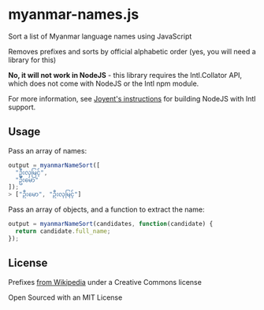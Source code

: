 # myanmar-names.js

Sort a list of Myanmar language names using JavaScript

Removes prefixes and sorts by official alphabetic order (yes, you will need a
  library for this)

**No, it will not work in NodeJS** - this library requires the Intl.Collator API, which
does not come with NodeJS or the Intl npm module.

For more information, see [Joyent's instructions](https://github.com/joyent/node/wiki/Intl) for
building NodeJS with Intl support.

## Usage

Pass an array of names:

```javascript
output = myanmarNameSort([
  "ဦးလှမြင့်",
  "ဦးမော"
]);
> ["ဦးမော", "ဦးလှမြင့်"]
```

Pass an array of objects, and a function to extract the name:

```javascript
output = myanmarNameSort(candidates, function(candidate) {
  return candidate.full_name;
});
```

## License

Prefixes [from Wikipedia](https://en.wikipedia.org/wiki/Burmese_names) under a Creative Commons license

Open Sourced with an MIT License
